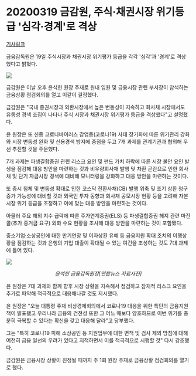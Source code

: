 # 20200319 금감원, 주식·채권시장 위기등급 '심각·경계'로 격상

[기사링크](<https://news.naver.com/main/read.nhn?mode=LS2D&mid=shm&sid1=101&sid2=259&oid=001&aid=0011485584>)



금융감독원은 19일 주식시장과 채권시장 위기평가 등급을 각각 '심각'과 '경계'로 격상했다고 밝혔다.



![](https://imgnews.pstatic.net/image/001/2020/03/19/PCM20200218000141990_P4_20200319172613535.jpg?type=w647)



  금감원은 이날 오후 윤석헌 원장 주재로 원내 임원 및 금융시장 관련 부서장이 참석하는 금융상황 점검회의를 열고 이같이 결정했다.



금감원은 "국내 증권시장과 외환시장에서 높은 변동성이 지속하고 회사채 시장에서도 유동성 경색 조짐이 나타나 주식 시장과 채권시장 위기평가 등급을 격상했다"고 설명했다.



윤 원장은 또 신종 코로나바이러스 감염증(코로나19) 사태 장기화에 따른 위기관리 강화와 시장 변동성 완화 및 신용경색 방지에 중점을 두고 7개 과제를 관계기관과 협의해 우선 추진할 것을 주문했다.



7개 과제는 파생결합증권 관련 리스크 요인 및 펀드 가치 하락에 따른 시장 불안 요인 발생을 점검해 대응 방안을 마련하는 것과 비우량회사채 발행 및 차환 곤란으로 인한 회사채 및 단기 자금시장 경색에 대비해 모니터링을 강화하고 대응 방안을 마련하는 것이다.



또 증시 침체 및 변동성 확대로 인한 코스닥 전환사채(CB) 발행 위축 및 조기 상환 청구 증가 가능성에 대비할 것과 외국인 투자 동향과 회사채 공모시장 현황 등을 고려해 자본시장 위기 등급을 조정하고 이에 맞는 대응 방안을 마련하는 것이다.



아울러 주요 해외 지수 급락에 따른 주가연계증권(ELS) 등 파생결합증권 헤지 관련 마진콜(추가 증거금 요구) 외화 수요 현황을 조사해 대응 방안을 마련하는 것이 포함됐다.



중소기업·소상공인에 대한 만기연장 및 이자상환 유예 등 금융지원 확대 조치의 이행상황을 점검하는 것과 은행의 기업 대출이 확대될 수 있는 여건을 조성하는 것도 7대 과제에 들어 있다.  



![](https://imgnews.pstatic.net/image/001/2020/03/19/PYH2020012309580001300_P4_20200319172613544.jpg?type=w647)

<center><i>윤석헌 금융감독원장[연합뉴스 자료사진]</i></center>



  윤 원장은 7대 과제와 함께 향후 시장 상황을 지속해서 점검하고 잠재적 리스크 요인을 추가로 파악해 적극적으로 대응해나갈 것도 지시했다.



윤 원장은 "오늘 대통령 주재 비상경제회의에서 코로나19 대응을 위한 특단의 금융지원책이 발표됐고 우리나라 금융의 건전성 또한 그 어느 때보다 양호하므로 이번 위기를 충분히 극복할 수 있다는 확신을 갖고 대응해 달라"고 당부했다.



그는 "특히 코로나19 피해 소상공인 등 지원업무에 대한 면책 및 검사 제외 방침에 대해 여전히 금융 일선의 우려가 있다고 지적하면서 이를 적극적으로 시행할 것" 다시 강조했다.



금감원은 금융시장 상황이 진정될 때까지 주 1회 원장 주재로 금융상황 점검회의를 열기로 했다.
  

